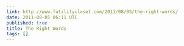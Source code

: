 ```yaml
---
link: http://www.futilitycloset.com/2011/08/05/the-right-words/
date: 2011-08-05 06:11 UTC
published: true
title: The Right Words
tags: []
---
```




